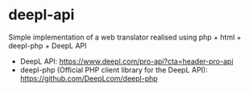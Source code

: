 # deepl-api
Simple implementation of a web translator realised using php + html + deepl-php + DeepL API

- DeepL API: https://www.deepl.com/pro-api?cta=header-pro-api
- deepl-php (Official PHP client library for the DeepL API): https://github.com/DeepLcom/deepl-php
